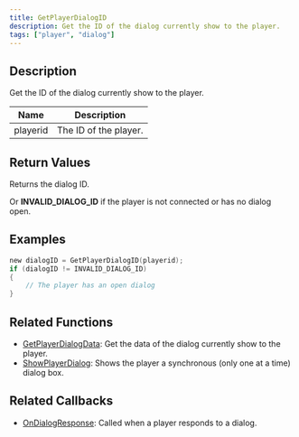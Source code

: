 ```yaml
---
title: GetPlayerDialogID
description: Get the ID of the dialog currently show to the player.
tags: ["player", "dialog"]
---
```


<VersionWarn version='omp v1.1.0.2612' />

## Description

Get the ID of the dialog currently show to the player.

| Name     | Description           |
|----------|-----------------------|
| playerid | The ID of the player. |

## Return Values

Returns the dialog ID.

Or **INVALID_DIALOG_ID** if the player is not connected or has no dialog open.

## Examples

```c
new dialogID = GetPlayerDialogID(playerid);
if (dialogID != INVALID_DIALOG_ID)
{
    // The player has an open dialog
}
```

## Related Functions

- [GetPlayerDialogData](GetPlayerDialogData): Get the data of the dialog currently show to the player.
- [ShowPlayerDialog](ShowPlayerDialog): Shows the player a synchronous (only one at a time) dialog box.

## Related Callbacks

- [OnDialogResponse](../callbacks/OnDialogResponse): Called when a player responds to a dialog.
